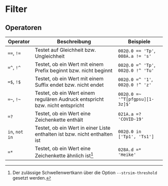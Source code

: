# Filter

## Operatoren

| Operator       | Beschreibung                                                   | Beispiele                                     |
| -------------- | -------------------------------------------------------------- | --------------------------------------------- |
| `==`, `!=`     | Testet auf Gleichheit bzw. Ungleichheit                         | `002@.0 == 'Tp'`, `008A.a != 's'`             |
| `=^`, `!^`     | Testet, ob ein Wert mit einem Prefix beginnt bzw. nicht beginnt | `002@.0 =^ 'Tp'`, `002@.0 !^ 'Tu'`            |
| `=$`, `!$`     | Testet, ob ein Wert mit einem Suffix endet bzw. nicht endet     | `002@.0 =^ '1'`, `002@.0 !^ 'z'`              |
| `=~`, `!~`     | Testet, ob ein Wert einem regulären Audruck entspricht bzw. nicht entspricht | `002@.0 =~ '^T[pfgpsu][1-3z]$'`  |
| `=?`           | Testet, ob ein Wert eine Zeichenkette enthält                   | `021A.a =? 'COVID-19'`                        |
| `in`, `not in` | Testet, ob ein Wert in einer Liste enthalten ist bzw. nicht enthalten ist | `002@.0 in ['Tp1', 'Ts1']`          |
| `=*`           | Testet, ob ein Wert eine Zeichenkette ähnlich ist[^1]           | `028A.d =* 'Heike'`                           |


[^1]: Der zulässige Schwellenwertkann über die Option `--strsim-threshold` gesetzt werden.
